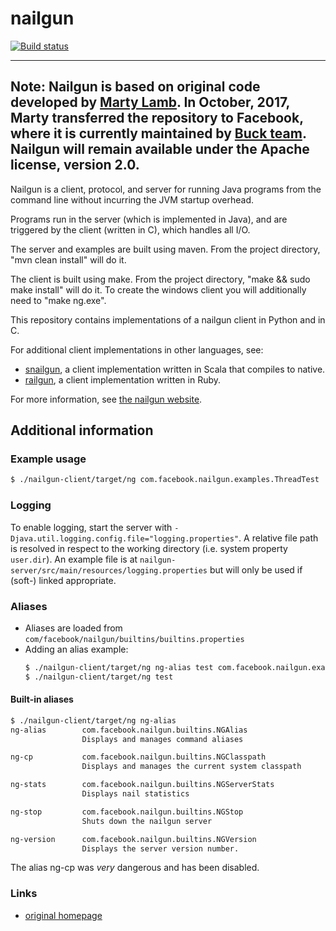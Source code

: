 nailgun
=======

[![Build status](https://circleci.com/gh/facebook/nailgun.svg?style=svg)](https://circleci.com/gh/facebook/nailgun)

---
**Note:**  Nailgun is based on original code developed by <a href="http://martylamb.com/">Marty Lamb</a>.
In October, 2017, Marty transferred the repository to Facebook, where it is currently
maintained by <a href="https://buckbuild.com/">Buck team</a>. Nailgun will remain available under the Apache license, version 2.0.
---

Nailgun is a client, protocol, and server for running Java programs from
the command line without incurring the JVM startup overhead.

Programs run in the server (which is implemented in Java), and are 
triggered by the client (written in C), which handles all I/O.

The server and examples are built using maven.  From the project directory,
"mvn clean install" will do it.

The client is built using make.  From the project directory, 
"make && sudo make install" will do it.  To create the windows client
you will additionally need to "make ng.exe".

This repository contains implementations of a nailgun client in Python and in C.

For additional client implementations in other languages, see:

- [snailgun](https://github.com/jvican/snailgun), a client implementation written in Scala that compiles to native.
- [railgun](https://github.com/timuralp/railgun), a client implementation written in Ruby.

For more information, see [the nailgun website](https://github.com/facebook/nailgun).

## Additional information

### Example usage

```bash
$ ./nailgun-client/target/ng com.facebook.nailgun.examples.ThreadTest
```

### Logging

To enable logging, start the server with `-Djava.util.logging.config.file="logging.properties"`. A relative file path is resolved in respect to the working directory
(i.e. system property `user.dir`). An example file is at `nailgun-server/src/main/resources/logging.properties` but will only be used if (soft-) linked appropriate. 

### Aliases

* Aliases are loaded from `com/facebook/nailgun/builtins/builtins.properties`
* Adding an alias example:
  ```bash
  $ ./nailgun-client/target/ng ng-alias test com.facebook.nailgun.examples.ThreadTest
  $ ./nailgun-client/target/ng test
  ```

#### Built-in aliases

```bash
$ ./nailgun-client/target/ng ng-alias
ng-alias        com.facebook.nailgun.builtins.NGAlias      
                Displays and manages command aliases

ng-cp           com.facebook.nailgun.builtins.NGClasspath  
                Displays and manages the current system classpath

ng-stats        com.facebook.nailgun.builtins.NGServerStats
                Displays nail statistics

ng-stop         com.facebook.nailgun.builtins.NGStop       
                Shuts down the nailgun server

ng-version      com.facebook.nailgun.builtins.NGVersion    
                Displays the server version number.
```

The alias ng-cp was _very_ dangerous and has been disabled.

### Links

* [original homepage](http://www.martiansoftware.com/nailgun/)
